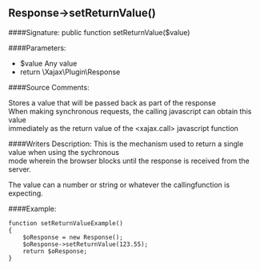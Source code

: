 ## Response->setReturnValue()

####Signature: public function setReturnValue($value)

####Parameters:

* $value Any value
* return \Xajax\Plugin\Response

####Source Comments:

Stores a value that will be passed back as part of the response  
When making synchronous requests, the calling javascript can obtain this value  
immediately as the return value of the <xajax.call> javascript function

####Writers Description:
This is the mechanism used to return a single value when using the sychronous  
mode wherein the browser blocks until the response is received from the server.

The value can a number or string or whatever the callingfunction is expecting.

####Example:
```
function setReturnValueExample()
{
    $oResponse = new Response();
    $oResponse->setReturnValue(123.55);
    return $oResponse;
}
```